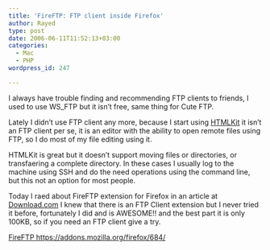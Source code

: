 ```yaml
---
title: 'FireFTP: FTP client inside Firefox'
author: Rayed
type: post
date: 2006-06-11T11:52:13+03:00
categories:
  - Mac
  - PHP
wordpress_id: 247

---
```

<p>I always have trouble finding and recommending FTP clients to friends, I used to use WS_FTP but it isn&#8217;t free, same thing for Cute FTP.</p>
<p>Lately I didn&#8217;t use FTP client any more, because I start using <a href="http://htmlkit.com/">HTMLKit</a> it isn&#8217;t an FTP client per se, it is an editor with the ability to open remote files using FTP, so I do most of my file editing using it.</p>
<p>HTMLKit is great but it doesn&#8217;t support moving files or directories, or transfaering a complete directory. In these cases I usually log to the machine using SSH and do the need operations using the command line, but this not an option for most people.</p>
<p>Today I raed about FireFTP extension for Firefox in an article at <a href="http://www.download.com/Best-Firefox-extensions-Volume-III/1200-11745_4-5162308.html">Download.com</a>  I knew that there is an FTP Client extension but I never tried it before, fortunately I did and is AWESOME!! and the best part it is only 100KB, so if you need an FTP client give a try.</p>
<p><a href="https://addons.mozilla.org/firefox/684/">FireFTP https://addons.mozilla.org/firefox/684/</a></p>
